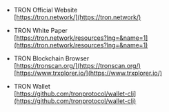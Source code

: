 
* TRON Official Website    
[https://tron.network/](https://tron.network/)    


* TRON White Paper   
[https://tron.network/resources?lng=&name=1](https://tron.network/resources?lng=&name=1)  


* TRON Blockchain Browser    
[https://tronscan.org/](https://tronscan.org/)     
[https://www.trxplorer.io/](https://www.trxplorer.io/)     


* TRON Wallet   
[https://github.com/tronprotocol/wallet-cli](https://github.com/tronprotocol/wallet-cli)    


